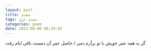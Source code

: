 ```yaml
---
layout: post
title: سعدی
tags: سعدی غزل
categories: poem
date: 2022-06-06 06:34:43
---
```


گر به همه عمر خویش با تو برآرم دمی / حاصل عمر آن دمست باقی ایام رفت
